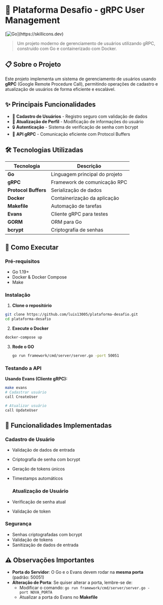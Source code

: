 # 🚀 Plataforma Desafio - gRPC User Management

[![Go](https://skillicons.dev/icons?i=go,docker,)](https://skillicons.dev)

> Um projeto moderno de gerenciamento de usuários utilizando gRPC, construído com Go e containerizado com Docker.

## 📋 Sobre o Projeto

Este projeto implementa um sistema de gerenciamento de usuários usando **gRPC** (Google Remote Procedure Call), permitindo operações de cadastro e atualização de usuários de forma eficiente e escalável.

## ✨ Principais Funcionalidades

- 🔐 **Cadastro de Usuários** - Registro seguro com validação de dados
- 📝 **Atualização de Perfil** - Modificação de informações do usuário
- 🔒 **Autenticação** - Sistema de verificação de senha com bcrypt
- 📡 **API gRPC** - Comunicação eficiente com Protocol Buffers

## 🛠️ Tecnologias Utilizadas

| Tecnologia | Descrição |
|------------|-----------|
| **Go** | Linguagem principal do projeto |
| **gRPC** | Framework de comunicação RPC |
| **Protocol Buffers** | Serialização de dados |
| **Docker** | Containerização da aplicação |
| **Makefile** | Automação de tarefas |
| **Evans** | Cliente gRPC para testes |
| **GORM** | ORM para Go |
| **bcrypt** | Criptografia de senhas |

## 🚀 Como Executar

### Pré-requisitos

- Go 1.19+
- Docker & Docker Compose
- Make

### Instalação

1. **Clone o repositório**
```bash
git clone https://github.com/luis13005/plataforma-desafio.git
cd plataforma-desafio
```
2. **Execute o Docker**
```bash
docker-compose up
```
3. **Rode o GO**
   ```bash
   go run framework/cmd/server/server.go -port 50051
   ```
### Testando a API

**Usando Evans (Cliente gRPC):**
```bash
make evans
# Cadastrar usuário
call CreateUser

# Atualizar usuário
call UpdateUser
```
## 🌟 Funcionalidades Implementadas

### Cadastro de Usuário
- Validação de dados de entrada
- Criptografia de senha com bcrypt
- Geração de tokens únicos
- Timestamps automáticos

  ### Atualização de Usuário
- Verificação de senha atual
- Validação de token

### Segurança
- Senhas criptografadas com bcrypt
- Validação de tokens
- Sanitização de dados de entrada

## ⚠️ Observações Importantes

- **Porta do Servidor**: O Go e o Evans devem rodar na **mesma porta** (padrão: 50051)
- **Alteração de Porta**: Se quiser alterar a porta, lembre-se de:
  - Modificar o comando: `go run framework/cmd/server/server.go -port NOVA_PORTA`
  - Atualizar a porta do Evans no **Makefile**
